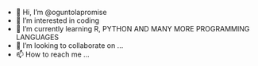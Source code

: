 - 👋 Hi, I’m @oguntolapromise
- 👀 I’m interested in coding
- 🌱 I’m currently learning R, PYTHON AND MANY MORE PROGRAMMING LANGUAGES
- 💞️ I’m looking to collaborate on ...
- 📫 How to reach me ...

<!---
oguntolapromise/oguntolapromise is a ✨ special ✨ repository because its `README.md` (this file) appears on your GitHub profile.
You can click the Preview link to take a look at your changes.
--->
